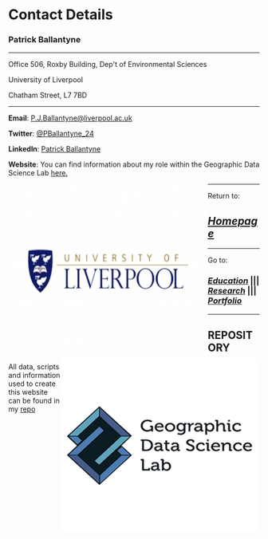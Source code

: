 # Contact Details

### Patrick Ballantyne

---
Office 506, Roxby Building, Dep't of Environmental Sciences

University of Liverpool

Chatham Street, L7 7BD

---

**Email**: P.J.Ballantyne@liverpool.ac.uk

**Twitter**: [@PBallantyne_24](https://twitter.com/PBallantyne_24)

**LinkedIn**: [Patrick Ballantyne](https://www.linkedin.com/in/patrick-ballantyne-660783172/)

**Website**: You can find information about my role within the Geographic Data Science Lab [here.](https://www.liverpool.ac.uk/geographic-data-science/our-people/)

<img align="left" width="400" height="350" src="uol.jpg"> <img align="right" width="400" height="350" src="GDS.JPG">







---

Return to:

## [*Homepage*](index.md)

---

Go to:

### [*Education*](Education.md)   |||   [*Research*](Research.md)   |||   [*Portfolio*](AssignmentPortfolio.md)

---
## REPOSITORY

All data, scripts and information used to create this website can be found in my [repo](https://github.com/patrickballantyne/patrickballantyne.github.io)
